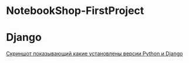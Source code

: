 # NotebookShop-FirstProject
# Django
[Скриншот показывающий какие установлены версии Python и Django](https://ibb.co/YTcqKTD)
